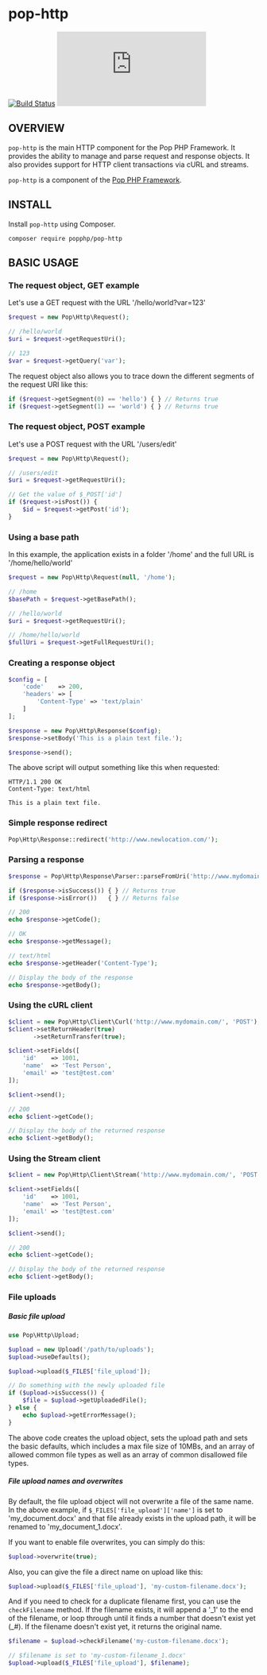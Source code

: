 pop-http
========

[![Build Status](https://travis-ci.org/popphp/pop-http.svg?branch=master)](https://travis-ci.org/popphp/pop-http)
[![Coverage Status](http://cc.popphp.org/coverage.php?comp=pop-http)](http://cc.popphp.org/pop-http/)

OVERVIEW
--------
`pop-http` is the main HTTP component for the Pop PHP Framework. It provides the ability
to manage and parse request and response objects. It also provides support for HTTP
client transactions via cURL and streams.

`pop-http` is a component of the [Pop PHP Framework](http://www.popphp.org/).

INSTALL
-------

Install `pop-http` using Composer.

    composer require popphp/pop-http

BASIC USAGE
-----------

### The request object, GET example

Let's use a GET request with the URL '/hello/world?var=123'

```php
$request = new Pop\Http\Request();

// /hello/world
$uri = $request->getRequestUri();

// 123
$var = $request->getQuery('var');
```

The request object also allows you to trace down the different segments
of the request URI like this:

```php
if ($request->getSegment(0) == 'hello') { } // Returns true
if ($request->getSegment(1) == 'world') { } // Returns true
```

### The request object, POST example

Let's use a POST request with the URL '/users/edit'

```php
$request = new Pop\Http\Request();

// /users/edit
$uri = $request->getRequestUri();

// Get the value of $_POST['id']
if ($request->isPost()) {
    $id = $request->getPost('id');
}
```

### Using a base path

In this example, the application exists in a folder '/home'
and the full URL is '/home/hello/world'

```php
$request = new Pop\Http\Request(null, '/home');

// /home
$basePath = $request->getBasePath();

// /hello/world
$uri = $request->getRequestUri();

// /home/hello/world
$fullUri = $request->getFullRequestUri();
```

### Creating a response object

```php
$config = [
    'code'    => 200,
    'headers' => [
        'Content-Type' => 'text/plain'
    ]
];

$response = new Pop\Http\Response($config);
$response->setBody('This is a plain text file.');

$response->send();
```

The above script will output something like this when requested:

    HTTP/1.1 200 OK
    Content-Type: text/html

    This is a plain text file.

### Simple response redirect

```php
Pop\Http\Response::redirect('http://www.newlocation.com/');
```

### Parsing a response

```php
$response = Pop\Http\Response\Parser::parseFromUri('http://www.mydomain.com/');

if ($response->isSuccess()) { } // Returns true
if ($response->isError())   { } // Returns false

// 200
echo $response->getCode();

// OK
echo $response->getMessage();

// text/html
echo $response->getHeader('Content-Type');

// Display the body of the response
echo $response->getBody();
```

### Using the cURL client

```php
$client = new Pop\Http\Client\Curl('http://www.mydomain.com/', 'POST');
$client->setReturnHeader(true)
       ->setReturnTransfer(true);

$client->setFields([
    'id'    => 1001,
    'name'  => 'Test Person',
    'email' => 'test@test.com'
]);

$client->send();

// 200
echo $client->getCode();

// Display the body of the returned response
echo $client->getBody();
```

### Using the Stream client

```php
$client = new Pop\Http\Client\Stream('http://www.mydomain.com/', 'POST');

$client->setFields([
    'id'    => 1001,
    'name'  => 'Test Person',
    'email' => 'test@test.com'
]);

$client->send();

// 200
echo $client->getCode();

// Display the body of the returned response
echo $client->getBody();
```
### File uploads

##### Basic file upload

```php
use Pop\Http\Upload;

$upload = new Upload('/path/to/uploads');
$upload->useDefaults();

$upload->upload($_FILES['file_upload']);

// Do something with the newly uploaded file
if ($upload->isSuccess()) {
    $file = $upload->getUploadedFile();
} else {
    echo $upload->getErrorMessage();
}
```

The above code creates the upload object, sets the upload path and sets the basic defaults,
which includes a max file size of 10MBs, and an array of allowed common file types as well
as an array of common disallowed file types.

##### File upload names and overwrites

By default, the file upload object will not overwrite a file of the same name. In the above
example, if `$_FILES['file_upload']['name']` is set to 'my_document.docx' and that file
already exists in the upload path, it will be renamed to 'my_document_1.docx'.

If you want to enable file overwrites, you can simply do this:

```php
$upload->overwrite(true);
```

Also, you can give the file a direct name on upload like this:

```php
$upload->upload($_FILES['file_upload'], 'my-custom-filename.docx');
```

And if you need to check for a duplicate filename first, you can use the `checkFilename`
method. If the filename exists, it will append a '\_1' to the end of the filename, or loop
through until it finds a number that doesn't exist yet (\_#). If the filename doesn't
exist yet, it returns the original name.

```php
$filename = $upload->checkFilename('my-custom-filename.docx');

// $filename is set to 'my-custom-filename_1.docx'
$upload->upload($_FILES['file_upload'], $filename);

